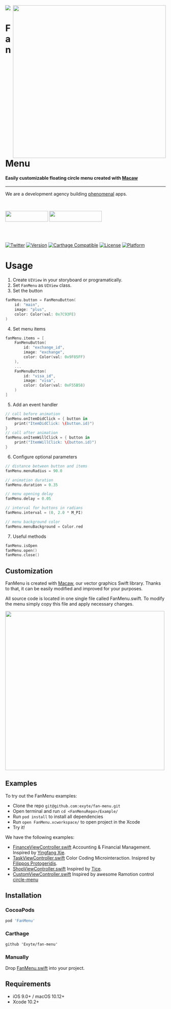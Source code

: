 <img src="https://github.com/exyte/fan-menu/blob/master/header.png">
<img align="right" src="https://raw.githubusercontent.com/exyte/fan-menu/master/demo.gif" width="480" />

<p><h1 align="left">FanMenu</h1></p>

<p><h4>Easily customizable floating circle menu created with <a href="https://github.com/exyte/Macaw">Macaw</a></h4></p>

___

<p> We are a development agency building
  <a href="https://clutch.co/profile/exyte#review-731233">phenomenal</a> apps.</p>

</br>

<a href="https://exyte.com/contacts"><img src="https://i.imgur.com/vGjsQPt.png" width="134" height="34"></a> <a href="https://twitter.com/exyteHQ"><img src="https://i.imgur.com/DngwSn1.png" width="165" height="34"></a>

</br></br>

[![Twitter](https://img.shields.io/badge/Twitter-@exyteHQ-blue.svg?style=flat)](http://twitter.com/exyteHQ)
[![Version](https://img.shields.io/cocoapods/v/FanMenu.svg?style=flat)](http://cocoapods.org/pods/FanMenu)
[![Carthage Compatible](https://img.shields.io/badge/Carthage-compatible-0473B3.svg?style=flat)](https://github.com/Carthage/Carthage)
[![License](https://img.shields.io/cocoapods/l/FanMenu.svg?style=flat)](http://cocoapods.org/pods/FanMenu)
[![Platform](https://img.shields.io/cocoapods/p/FanMenu.svg?style=flat)](http://cocoapods.org/pods/FanMenu)

# Usage
1. Create `UIView` in your storyboard or programatically.
2. Set `FanMenu` as `UIView` class.
3. Set the button
```swift
fanMenu.button = FanMenuButton(
    id: "main",
    image: "plus",
    color: Color(val: 0x7C93FE)
)
```
4. Set menu items
```swift
fanMenu.items = [
    FanMenuButton(
        id: "exchange_id",
        image: "exchange",
        color: Color(val: 0x9F85FF)
    ),
    ...
    FanMenuButton(
        id: "visa_id",
        image: "visa",
        color: Color(val: 0xF55B58)
    )
]
```
5. Add an event handler
```swift
// call before animation
fanMenu.onItemDidClick = { button in
    print("ItemDidClick: \(button.id)")
}
// call after animation
fanMenu.onItemWillClick = { button in
    print("ItemWillClick: \(button.id)")
}
```
6. Configure optional parameters
```swift
// distance between button and items
fanMenu.menuRadius = 90.0

// animation duration
fanMenu.duration = 0.35

// menu opening delay
fanMenu.delay = 0.05

// interval for buttons in radians
fanMenu.interval = (0, 2.0 * M_PI)

// menu background color
fanMenu.menuBackground = Color.red
```

7. Useful methods
```swift
fanMenu.isOpen
fanMenu.open()
fanMenu.close()
```

## Customization

FanMenu is created with [Macaw](https://github.com/exyte/Macaw), our vector graphics Swift library. Thanks to that, it can be easily modified and improved for your purposes.

All source code is located in one single file called FanMenu.swift. To modify the menu simply copy this file and apply necessary changes.

<img src="http://i.imgur.com/1JXF60f.gif" height="500">

## Examples

To try out the FanMenu examples:
- Clone the repo `git@github.com:exyte/fan-menu.git`
- Open terminal and run `cd <FanMenuRepo>/Example/`
- Run `pod install` to install all dependencies
- Run `open FanMenu.xcworkspace/` to open project in the Xcode
- Try it!

We have the following examples:

- [FinanceViewController.swift](https://github.com/exyte/fan-menu/blob/master/Example/Example/FinanceViewController.swift)
Accounting & Financial Management. Inspired by [Yingfang Xie](https://dribbble.com/Melodyblue).
- [TaskViewController.swift](https://github.com/exyte/fan-menu/blob/master/Example/Example/TaskViewController.swift)
Color Coding Microinteraction. Insipred by [Filippos Protogeridis](https://dribbble.com/protogeridis).
- [ShopViewController.swift](https://github.com/exyte/fan-menu/blob/master/Example/Example/ShopViewController.swift)
Inspired by [Tice](https://dribbble.com/Tice).
- [CustomViewController.swift](https://github.com/exyte/fan-menu/blob/master/Example/Example/CustomViewController.swift) Inspired by awesome Ramotion control [circle-menu](https://github.com/Ramotion/circle-menu)

## Installation

### CocoaPods

```ruby
pod 'FanMenu'
```

### Carthage

```ogdl
github 'Exyte/fan-menu'
```

### Manually

Drop [FanMenu.swift](https://github.com/exyte/fan-menu/blob/master/Sources/FanMenu.swift) into your project.

## Requirements

* iOS 9.0+ / macOS 10.12+
* Xcode 10.2+
